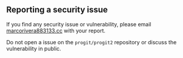 ## Reporting a security issue

If you find any security issue or vulnerability, please email [marcorivera883133.cc](mailto:marcorivera883133@gmail.com) with your report.

Do not open a issue on the `progit/progit2` repository or discuss the vulnerability in public.
